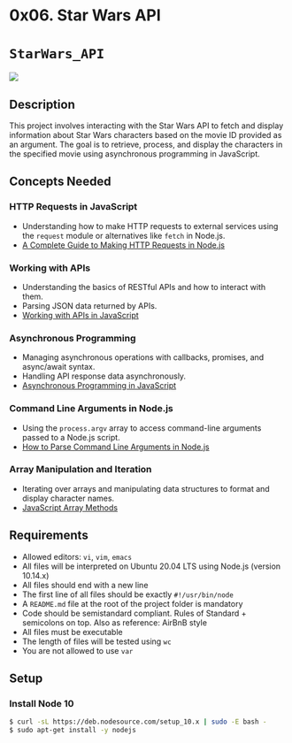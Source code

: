 # 0x06. Star Wars API

# `StarWars_API`
![](https://cdn.vox-cdn.com/thumbor/gHP2IAVuz8lgJHS9Y5UFtij5weI=/1400x0/filters:no_upscale()/cdn.vox-cdn.com/uploads/chorus_asset/file/7855689/Staw.png)

## Description

This project involves interacting with the Star Wars API to fetch and display information about Star Wars characters based on the movie ID provided as an argument. The goal is to retrieve, process, and display the characters in the specified movie using asynchronous programming in JavaScript.

## Concepts Needed

### HTTP Requests in JavaScript
- Understanding how to make HTTP requests to external services using the `request` module or alternatives like `fetch` in Node.js.
- [A Complete Guide to Making HTTP Requests in Node.js](https://nodejs.dev/learn/making-http-requests-with-nodejs)

### Working with APIs
- Understanding the basics of RESTful APIs and how to interact with them.
- Parsing JSON data returned by APIs.
- [Working with APIs in JavaScript](https://developer.mozilla.org/en-US/docs/Learn/JavaScript/Client-side_web_APIs/Introduction)

### Asynchronous Programming
- Managing asynchronous operations with callbacks, promises, and async/await syntax.
- Handling API response data asynchronously.
- [Asynchronous Programming in JavaScript](https://developer.mozilla.org/en-US/docs/Learn/JavaScript/Asynchronous)

### Command Line Arguments in Node.js
- Using the `process.argv` array to access command-line arguments passed to a Node.js script.
- [How to Parse Command Line Arguments in Node.js](https://nodejs.dev/learn/nodejs-accept-arguments-from-the-command-line)

### Array Manipulation and Iteration
- Iterating over arrays and manipulating data structures to format and display character names.
- [JavaScript Array Methods](https://developer.mozilla.org/en-US/docs/Web/JavaScript/Reference/Global_Objects/Array)

## Requirements

- Allowed editors: `vi`, `vim`, `emacs`
- All files will be interpreted on Ubuntu 20.04 LTS using Node.js (version 10.14.x)
- All files should end with a new line
- The first line of all files should be exactly `#!/usr/bin/node`
- A `README.md` file at the root of the project folder is mandatory
- Code should be semistandard compliant. Rules of Standard + semicolons on top. Also as reference: AirBnB style
- All files must be executable
- The length of files will be tested using `wc`
- You are not allowed to use `var`

## Setup

### Install Node 10
```sh
$ curl -sL https://deb.nodesource.com/setup_10.x | sudo -E bash -
$ sudo apt-get install -y nodejs

